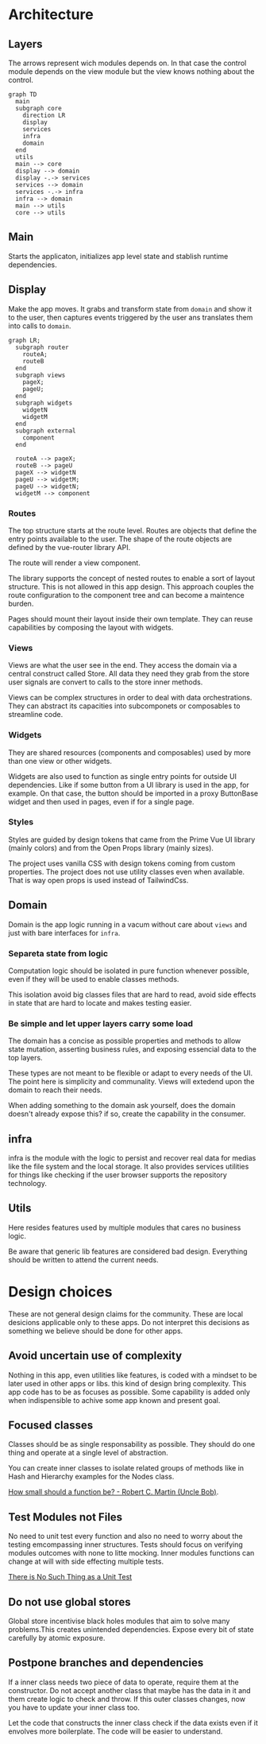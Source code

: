 # Architecture

## Layers

The arrows represent wich modules depends on. In that case the control module depends on the view module but the view knows nothing about the control.

```mermaid
graph TD
  main
  subgraph core
    direction LR
    display
    services
    infra
    domain
  end
  utils
  main --> core
  display --> domain
  display -.-> services
  services --> domain
  services -.-> infra
  infra --> domain
  main --> utils
  core --> utils
```

## Main

Starts the applicaton, initializes app level state and stablish runtime dependencies.

## Display

Make the app moves. It grabs and transform state from `domain` and show it to the user, then captures events triggered by the user ans translates them into calls to `domain`.

```mermaid
graph LR;
  subgraph router
    routeA;
    routeB
  end
  subgraph views
    pageX;
    pageU;
  end
  subgraph widgets
    widgetN
    widgetM
  end
  subgraph external
    component
  end

  routeA --> pageX;
  routeB --> pageU
  pageX --> widgetN
  pageU --> widgetM;
  pageU --> widgetN;
  widgetM --> component
```

### Routes

The top structure starts at the route level. Routes are objects that define the entry points available to the user. The shape of the route objects are defined by the vue-router library API. 

The route will render a view component. 

The library supports the concept of nested routes to enable a sort of layout structure. This is not allowed in this app design. This approach couples the route configuration to the component tree and can become a maintence burden. 

Pages should mount their layout inside their own template. They can reuse capabilities by composing the layout with widgets.

### Views

Views are what the user see in the end. They access the domain via a central construct called Store. All data they need they grab from the store user signals are convert to calls to the store inner methods.

Views can be complex structures in order to deal with data orchestrations. They can abstract its capacities into subcomponets or composables to streamline code.

### Widgets

They are shared resources (components and composables) used by more than one view or other widgets.

Widgets are also used to function as single entry points for outside UI dependencies. Like if some button from a UI library is used in the app, for example. On that case, the button should be imported in a proxy ButtonBase widget and then used in pages, even if for a single page.

### Styles

Styles are guided by design tokens that came from the Prime Vue UI library (mainly colors) and from the Open Props library (mainly sizes).

The project uses vanilla CSS with design tokens coming from custom properties. The project does not use utility classes even when available. That is way open props is used instead of TailwindCss.

## Domain

Domain is the app logic running in a vacum without care about `views` and just with bare interfaces for `infra`.

### Separeta state from logic

Computation logic should be isolated in pure function whenever possible, even if they will be used to enable classes methods.

This isolation avoid big classes files that are hard to read, avoid side effects in state that are hard to locate and makes testing easier.

### Be simple and let upper layers carry some load

The domain has a concise as possible properties and methods to allow state mutation, asserting business rules, and exposing essencial data to the top layers.

These types are not meant to be flexible or adapt to every needs of the UI. The point here is simplicity and communality. Views will extedend upon the domain to reach their needs.

When adding something to the domain ask yourself, does the domain doesn't already expose this? if so, create the capability in the consumer.

## infra

infra is the module with the logic to persist and recover real data for medias like the file system and the local storage. It also provides services utilities for things like checking if the user browser supports the repository technology.

## Utils

Here resides features used by multiple modules that cares no business logic. 

Be aware that generic lib features are considered bad design. Everything should be written to attend the current needs.

# Design choices

These are not general design claims for the community. These are local desicions applicable only to these apps. Do not interpret this decisions as something we believe should be done for other apps.

## Avoid uncertain use of complexity

Nothing in this app, even utilities like features, is coded with a mindset to be later used in other apps or libs. this kind of design bring complexity. This app code has to be as focuses as possible. Some capability is added only when indispensible to achive some app known and present goal.

## Focused classes

Classes should be as single responsability as possible. They should do one thing and operate at a single level of abstraction.

You can create inner classes to isolate related groups of methods like in Hash and Hierarchy examples for the Nodes class.

[How small should a function be? - Robert C. Martin (Uncle Bob)](https://www.youtube.com/watch?v=rXjf8eiGsSI).

## Test Modules not Files

No need to unit test every function and also no need to worry about the testing emcompassing inner structures. Tests should focus on verifying modules outcomes with none to litte mocking. Inner modules functions can change at will with side effecting multiple tests.

[There is No Such Thing as a Unit Test](https://dev.to/awwsmm/there-is-no-such-thing-as-a-unit-test-50j3)

## Do not use global stores

Global store incentivise black holes modules that aim to solve many problems.This creates unintended dependencies. Expose every bit of state carefully by atomic exposure.

## Postpone branches and dependencies

If a inner class needs two piece of data to operate, require them at the constructor. Do not accept another class that maybe has the data in it and them create logic to check and throw. If this outer classes changes, now you have to update your inner class too. 

Let the code that constructs the inner class check if the data exists even if it envolves more boilerplate. The code will be easier to understand.